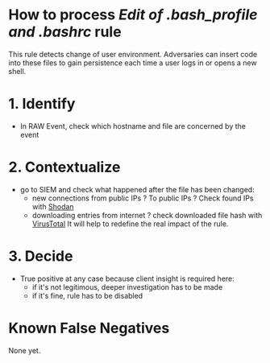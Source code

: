 # How to process *Edit of .bash_profile and .bashrc* rule
This rule detects change of user environment. Adversaries can insert code into these files to gain persistence each time a user logs in or opens a new shell.

# 1. Identify
- In RAW Event, check which hostname and file are concerned by the event

# 2. Contextualize
- go to SIEM and check what happened after the file has been changed:
  - new connections from public IPs ? To public IPs ? Check found IPs with [Shodan](https://www.shodan.io/) 
  - downloading entries from internet ? check downloaded file hash with [VirusTotal](https://www.virustotal.com/gui/home/search)
It will help to redefine the real impact of the rule.

# 3. Decide
- True positive at any case because client insight is required here:
  - if it's not legitimous, deeper investigation has to be made
  - if it's fine, rule has to be disabled

# Known False Negatives
None yet.